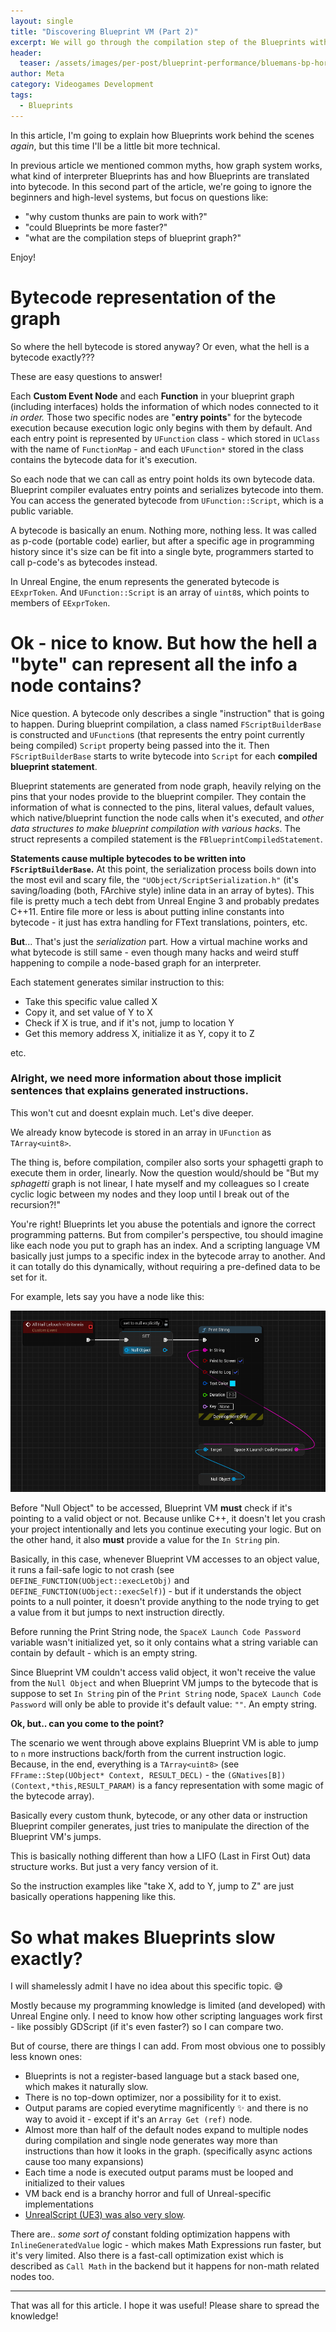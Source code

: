 ```yaml
---
layout: single
title: "Discovering Blueprint VM (Part 2)"
excerpt: We will go through the compilation step of the Blueprints with more technical details.
header:
  teaser: /assets/images/per-post/blueprint-performance/bluemans-bp-horror.png
author: Meta
category: Videogames Development
tags:
  - Blueprints
---
```


In this article, I'm going to explain how Blueprints work behind the scenes *again*, but this time I'll be a little bit more technical. 

In previous article we mentioned common myths, how graph system works, what kind of interpreter Blueprints has and how Blueprints are translated into bytecode. In this second part of the article, we're going to ignore the beginners and high-level systems, but focus on questions like:

- "why custom thunks are pain to work with?" 
- "could Blueprints be more faster?" 
- "what are the compilation steps of blueprint graph?"

Enjoy!

# Bytecode representation of the graph

So where the hell bytecode is stored anyway? Or even, what the hell is a bytecode exactly???

These are easy questions to answer! 

Each **Custom Event Node** and each **Function** in your blueprint graph (including interfaces) holds the information of which nodes connected to it *in order.* Those two specific nodes are "**entry points**" for the bytecode execution because execution logic only begins with them by default. And each entry point is represented by `UFunction` class - which stored in `UClass` with the name of `FunctionMap` - and each `UFunction*` stored in the class contains the bytecode data for it's execution.

So each node that we can call as entry point holds its own bytecode data. Blueprint compiler evaluates entry points and serializes bytecode into them. You can access the generated bytecode from `UFunction::Script`, which is a public variable.

A bytecode is basically an enum. Nothing more, nothing less. It was called as p-code (portable code) earlier, but after a specific age in programming history since it's size can be fit into a single byte, programmers started to call p-code's as bytecodes instead.

In Unreal Engine, the enum represents the generated bytecode is `EExprToken`. And `UFunction::Script` is an array of `uint8`s, which points to members of `EExprToken`.

# Ok - nice to know. But how the hell a "byte" can represent all the info a node contains?

Nice question. A bytecode only describes a single "instruction" that is going to happen. During blueprint compilation, a class named `FScriptBuilderBase` is constructed and `UFunction`s (that represents the entry point currently being compiled) `Script` property being passed into the it. Then `FScriptBuilderBase` starts to write bytecode into `Script` for each **compiled blueprint statement**. 

Blueprint statements are generated from node graph, heavily relying on the pins that your nodes provide to the blueprint compiler. They contain the information of what is connected to the pins, literal values, default values, which native/blueprint function the node calls when it's executed, and *other data structures to make blueprint compilation with various hacks*. The struct represents a compiled statement is the `FBlueprintCompiledStatement`.

**Statements cause multiple bytecodes to be written into `FScriptBuilderBase`.** At this point, the serialization process boils down into the most evil and scary file, the `"UObject/ScriptSerialization.h"` (it's saving/loading (both, FArchive style) inline data in an array of bytes). This file is pretty much a tech debt from Unreal Engine 3 and probably predates C++11. Entire file more or less is about putting inline constants into bytecode - it just has extra handling for FText translations, pointers, etc. 

**But**... That's just the *serialization* part. How a virtual machine works and what bytecode is still same - even though many hacks and weird stuff happening to compile a node-based graph for an interpreter. 

Each statement generates similar instruction to this:

- Take this specific value called X
- Copy it, and set value of Y to X
- Check if X is true, and if it's not, jump to location Y
- Get this memory address X, initialize it as Y, copy it to Z 

etc.

### Alright, we need more information about those implicit sentences that explains generated instructions.

This won't cut and doesnt explain much. Let's dive deeper.

We already know bytecode is stored in an array in `UFunction` as `TArray<uint8>`. 

The thing is, before compilation, compiler also sorts your sphagetti graph to execute them in order, linearly. Now the question would/should be "But my *sphagetti* graph is not linear, I hate myself and my colleagues so I create cyclic logic between my nodes and they loop until I break out of the recursion?!"

You're right! Blueprints let you abuse the potentials and ignore the correct programming patterns. But from compiler's perspective, tou should imagine like each node you put to graph has an index. And a scripting language VM basically just jumps to a specific index in the bytecode array to another. And it can totally do this dynamically, without requiring a pre-defined data to be set for it.

For example, lets say you have a node like this:

![Printing the Falcon's launch codes in editor.](/assets/images/per-post/blueprint-performance/launch-code-print.png)

Before "Null Object" to be accessed, Blueprint VM **must** check if it's pointing to a valid object or not. Because unlike C++, it doesn't let you crash your project intentionally and lets you continue executing your logic. But on the other hand, it also **must** provide a value for the `In String` pin. 

Basically, in this case, whenever Blueprint VM accesses to an object value, it runs a fail-safe logic to not crash (see `DEFINE_FUNCTION(UObject::execLetObj)` and `DEFINE_FUNCTION(UObject::execSelf)`) - but if it understands the object points to a null pointer, it doesn't provide anything to the node trying to get a value from it but jumps to next instruction directly.

Before running the Print String node, the `SpaceX Launch Code Password` variable wasn't initialized yet, so it only contains what a string variable can contain by default - which is an empty string. 

Since Blueprint VM couldn't access valid object, it won't receive the value from the `Null Object` and when Blueprint VM jumps to the bytecode that is suppose to set `In String` pin of the `Print String` node, `SpaceX Launch Code Password` will only be able to provide it's default value: `""`. An empty string.

**Ok, but.. can you come to the point?**

The scenario we went through above explains Blueprint VM is able to jump to `n` more instructions back/forth from the current instruction logic. Because, in the end, everything is a `TArray<uint8>` (see `FFrame::Step(UObject* Context, RESULT_DECL)` - the `(GNatives[B])(Context,*this,RESULT_PARAM)` is a fancy representation with some magic of the bytecode array).

Basically every custom thunk, bytecode, or any other data or instruction Blueprint compiler generates, just tries to manipulate the direction of the Blueprint VM's jumps.

This is basically nothing different than how a LIFO (Last in First Out) data structure works. But just a very fancy version of it.

So the instruction examples like "take X, add to Y, jump to Z" are just basically operations happening like this.

# So what makes Blueprints slow exactly?

I will shamelessly admit I have no idea about this specific topic. :sweat_smile:

Mostly because my programming knowledge is limited (and developed) with Unreal Engine only. I need to know how other scripting languages work first - like possibly GDScript (if it's even faster?) so I can compare two.

But of course, there are things I can add. From most obvious one to possibly less known ones:

- Blueprints is not a register-based language but a stack based one, which makes it naturally slow.
- There is no top-down optimizer, nor a possibility for it to exist. 
- Output params are copied everytime magnificently :sparkles: and there is no way to avoid it - except if it's an `Array Get (ref)` node.
- Almost more than half of the default nodes expand to multiple nodes during compilation and single node generates way more than instructions than how it looks in the graph. (specifically async actions cause too many expansions)
- Each time a node is executed output params must be looped and initialized to their values
- VM back end is a branchy horror and full of Unreal-specific implementations 
- [UnrealScript (UE3) was also very slow](https://twitter.com/TimSweeneyEpic/status/1211538643426447360?s=20&t=LrTG5-G2WZlnGHXbinZUgA).

There are.. *some sort of* constant folding optimization happens with `InlineGeneratedValue` logic - which makes Math Expressions run faster, but it's very limited. Also there is a fast-call optimization exist which is described as `Call Math` in the backend but it happens for non-math related nodes too. 

---

That was all for this article. I hope it was useful! Please share to spread the knowledge!
